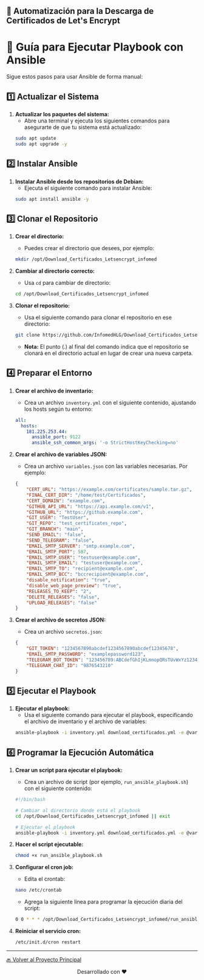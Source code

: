 ## 🔐 Automatización para la Descarga de Certificados de Let's Encrypt

# 📘 Guía para Ejecutar Playbook con Ansible

Sigue estos pasos para usar Ansible de forma manual:

## 1️⃣ Actualizar el Sistema

1. **Actualizar los paquetes del sistema:**
   - Abre una terminal y ejecuta los siguientes comandos para asegurarte de que tu sistema está actualizado:
   ```bash
   sudo apt update
   sudo apt upgrade -y
   ```

## 2️⃣ Instalar Ansible

1. **Instalar Ansible desde los repositorios de Debian:**
   - Ejecuta el siguiente comando para instalar Ansible:
   ```bash
   sudo apt install ansible -y
   ```

## 3️⃣ Clonar el Repositorio

1. **Crear el directorio:**
   - Puedes crear el directorio que desees, por ejemplo:
   ```bash
   mkdir /opt/Download_Certificados_Letsencrypt_infomed
   ```

2. **Cambiar al directorio correcto:**
   - Usa `cd` para cambiar de directorio:
   ```bash
   cd /opt/Download_Certificados_Letsencrypt_infomed
   ```

3. **Clonar el repositorio:**
   - Usa el siguiente comando para clonar el repositorio en ese directorio:
   ```bash
   git clone https://github.com/InfomedHLG/Download_Certificados_Letsencrypt_infomed.git .
   ```
   - **Nota:** El punto (.) al final del comando indica que el repositorio se clonará en el directorio actual en lugar de crear una nueva carpeta.

## 4️⃣ Preparar el Entorno

1. **Crear el archivo de inventario:**
   - Crea un archivo `inventory.yml` con el siguiente contenido, ajustando los hosts según tu entorno:
   ```yaml
   all:
     hosts:
       181.225.253.44:
         ansible_port: 9122
         ansible_ssh_common_args: '-o StrictHostKeyChecking=no'
   ```

2. **Crear el archivo de variables JSON:**
   - Crea un archivo `variables.json` con las variables necesarias. Por ejemplo:
   ```json
   {
       "CERT_URL": "https://example.com/certificates/sample.tar.gz",
       "FINAL_CERT_DIR": "/home/test/Certificados",
       "CERT_DOMAIN": "example.com",
       "GITHUB_API_URL": "https://api.example.com/v1",
       "GITHUB_URL": "https://github.example.com",
       "GIT_USER": "TestUser",
       "GIT_REPO": "test_certificates_repo",
       "GIT_BRANCH": "main",
       "SEND_EMAIL": "false",
       "SEND_TELEGRAM": "false",
       "EMAIL_SMTP_SERVER": "smtp.example.com",
       "EMAIL_SMTP_PORT": 587,
       "EMAIL_SMTP_USER": "testuser@example.com",
       "EMAIL_SMTP_EMAIL": "testuser@example.com",
       "EMAIL_SMTP_TO": "recipient@example.com",
       "EMAIL_SMTP_BCC": "bccrecipient@example.com",
       "disable_notification": "true",
       "disable_web_page_preview": "true",
       "RELEASES_TO_KEEP": "2",
       "DELETE_RELEASES": "false",
       "UPLOAD_RELEASES": "false"
   }
   ```

3. **Crear el archivo de secretos JSON:**
   - Crea un archivo `secretos.json`:
   ```json
   {
       "GIT_TOKEN": "1234567890abcdef1234567890abcdef12345678",
       "EMAIL_SMTP_PASSWORD": "examplepassword123",
       "TELEGRAM_BOT_TOKEN": "123456789:ABCdefGhIjKLmnopQRsTUvWxYz12345678",
       "TELEGRAM_CHAT_ID": "9876543210"
   }
   ```

## 5️⃣ Ejecutar el Playbook

1. **Ejecutar el playbook:**
   - Usa el siguiente comando para ejecutar el playbook, especificando el archivo de inventario y el archivo de variables:
   ```bash
   ansible-playbook -i inventory.yml download_certificados.yml -e @variables.json -e @secretos.json --ask-vault-pass
   ```

## 6️⃣ Programar la Ejecución Automática

1. **Crear un script para ejecutar el playbook:**
   - Crea un archivo de script (por ejemplo, `run_ansible_playbook.sh`) con el siguiente contenido:
   ```bash
   #!/bin/bash

   # Cambiar al directorio donde está el playbook
   cd /opt/Download_Certificados_Letsencrypt_infomed || exit

   # Ejecutar el playbook
   ansible-playbook -i inventory.yml download_certificados.yml -e @variables.json -e @secretos.json
   ```

2. **Hacer el script ejecutable:**
   ```bash
   chmod +x run_ansible_playbook.sh
   ```

3. **Configurar el cron job:**
   - Edita el crontab:
   ```bash
   nano /etc/crontab
   ```

   - Agrega la siguiente línea para programar la ejecución diaria del script:
   ```bash
   0 0 * * * /opt/Download_Certificados_Letsencrypt_infomed/run_ansible_playbook.sh >> /opt/Download_Certificados_Letsencrypt_infomed/playbook.log 2>&1
   ```

4. **Reiniciar el servicio cron:**
   ```bash
   /etc/init.d/cron restart
   ```

---

[🔙 Volver al Proyecto Principal](../)

<p align="center">
Desarrollado con ❤️
</p>
